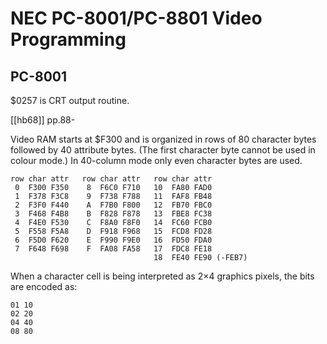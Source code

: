 NEC PC-8001/PC-8801 Video Programming
=====================================

PC-8001
-------

$0257 is CRT output routine.

[[hb68]] pp.88-

Video RAM starts at $F300 and is organized in rows of 80 character bytes
followed by 40 attribute bytes. (The first character byte cannot be used in
colour mode.) In 40-column mode only even character bytes are used.

    row char attr   row char attr   row char attr
     0  F300 F350    8  F6C0 F710   10  FA80 FAD0
     1  F378 F3C8    9  F738 F788   11  FAF8 FB48
     2  F3F0 F440    A  F7B0 F800   12  FB70 FBC0
     3  F468 F4B8    B  F828 F878   13  FBE8 FC38
     4  F4E0 F530    C  F8A0 F8F0   14  FC60 FCB0
     5  F558 F5A8    D  F918 F968   15  FCD8 FD28
     6  F5D0 F620    E  F990 F9E0   16  FD50 FDA0
     7  F648 F698    F  FA08 FA58   17  FDC8 FE18
                                    18  FE40 FE90 (-FEB7)

When a character cell is being interpreted as 2×4 graphics pixels, the bits
are encoded as:

    01 10
    02 20
    04 40
    08 80
